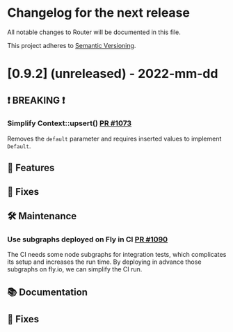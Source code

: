 # Changelog for the next release

All notable changes to Router will be documented in this file.

This project adheres to [Semantic Versioning](https://semver.org/spec/v2.0.0.html).

<!-- <THIS IS AN EXAMPLE, DO NOT REMOVE>

# [x.x.x] (unreleased) - 2022-mm-dd
> Important: X breaking changes below, indicated by **❗ BREAKING ❗**
## ❗ BREAKING ❗
## 🚀 Features ( :rocket: )
## 🐛 Fixes ( :bug: )
## 🛠 Maintenance ( :hammer_and_wrench: )
## 📚 Documentation ( :books: )
## 🐛 Fixes ( :bug: )

## Example section entry format

### **Headline** ([PR #PR_NUMBER](https://github.com/apollographql/router/pull/PR_NUMBER))

Description! And a link to a [reference](http://url)
-->

# [0.9.2] (unreleased) - 2022-mm-dd

## ❗ BREAKING ❗

### Simplify Context::upsert() [PR #1073](https://github.com/apollographql/router/pull/1073)
Removes the `default` parameter and requires inserted values to implement `Default`.

## 🚀 Features
## 🐛 Fixes
## 🛠 Maintenance

### Use subgraphs deployed on Fly in CI [PR #1090](https://github.com/apollographql/router/pull/1090)
The CI needs some node subgraphs for integration tests, which complicates its setup and increases the run time. By deploying in advance those subgraphs on fly.io, we can simplify the CI run.

## 📚 Documentation
## 🐛 Fixes
